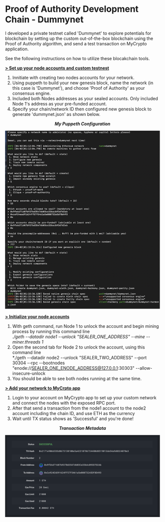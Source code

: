 # Proof of Authority Development Chain - Dummynet

I developed a private testnet called 'Dummynet' to explore potentials for blockchain by setting up the custom out-of-the-box blockchain using the Proof of Authority algorithm, and send a test transaction on MyCrypto application. 

See the following instructions on how to utilize these blocakchain tools.

**<ins>> Set up your node accounts and custom testnest<ins>**

1. Innitiate with creating two nodes accounts for your network.
2. Using puppeth to build your new genesis block, name the network (in this case is 'Dummynet'), and choose 'Proof of Authority' as your consensus engine.
3. Included both Nodes addresses as your sealed accounts. Only included Node 1's address as your pre-funded account. 
4. Specify your chain/network ID then configured new genesis block to generate 'dummynet.json' as shown below.

***<p align="center">My Puppeth Configuration</p>***
<p align="center">
<img src="https://github.com/padthai-sketch/Dummynet-Blockchain/blob/main/Screenshots/Puppeth_Configuration.png" alt="Puppeth_Configuration" width="800"/>
</p>

**<ins>> Initialize your node accounts<ins>**

1. With geth command, run Node 1 to unlock the account and begin mining process by running this command line<br> 
   *./geth --datadir node1 --unlock "SEALER_ONE_ADDRESS" --mine --miner.threads 1*
2. Open the second tab for Node 2 to unlock the account, using this command line<br> 
   *./geth --datadir node2 --unlock "SEALER_TWO_ADDRESS" --port 30304 --rpc --bootnodes "enode://SEALER_ONE_ENODE_ADDRESS@127.0.0.1:30303" --allow-insecure-unlock
3. You should be able to see both nodes running at the same time. 

**<ins>> Add your network to MyCrpto app<ins>**

1. Login to your account on MyCrypto app to set up your custom network and connect the nodes with the exposed RPC port. 
2. After that send a transaction from the node1 account to the node2 account including the chain ID, and use ETH as the currency
3. Wait until TX status shows as 'Successful' and you're done!

***<p align="center">Transaction Metadata</p>***
<p align="center">
<img src="https://github.com/padthai-sketch/Dummynet-Blockchain/blob/main/Screenshots/TX_Status_successful.png" alt="TX_Status_successful" width="800"/>
</p>
